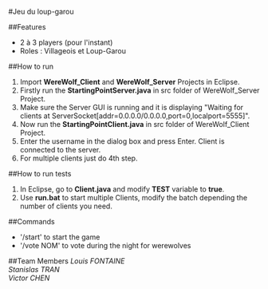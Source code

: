 #Jeu du loup-garou

##Features
* 2 à 3 players (pour l'instant)
* Roles : Villageois et Loup-Garou

##How to run
1. Import **WereWolf_Client** and **WereWolf_Server** Projects in Eclipse.
2. Firstly run the **StartingPointServer.java** in src folder of WereWolf_Server Project.
3. Make sure the Server GUI is running and it is displaying "Waiting for clients at ServerSocket[addr=0.0.0.0/0.0.0.0,port=0,localport=5555]".
4. Now run the **StartingPointClient.java** in src folder of WereWolf_Client Project.
5. Enter the username in the dialog box and press Enter. Client is connected to the server.
6. For multiple clients just do 4th step.

##How to run tests
1. In Eclipse, go to **Client.java** and modify **TEST** variable to **true**.
2. Use **run.bat** to start multiple Clients, modify the batch depending the number of clients you need.

##Commands
* '/start' to start the game
* '/vote NOM' to vote during the night for werewolves

##Team Members
*Louis FONTAINE*  
*Stanislas TRAN*    
*Victor CHEN*


